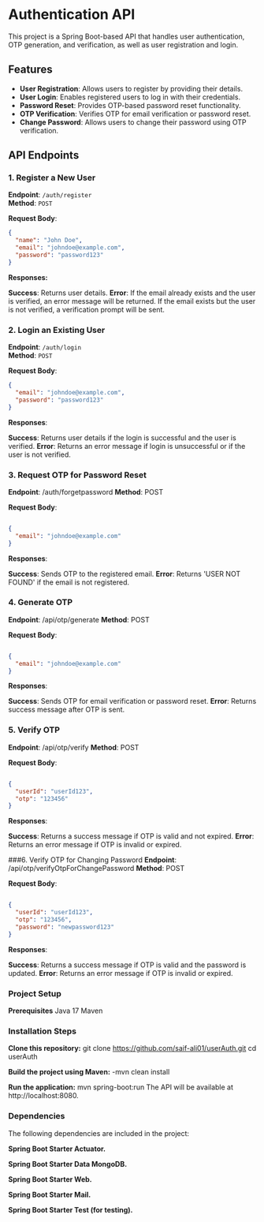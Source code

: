 # Authentication API

This project is a Spring Boot-based API that handles user authentication, OTP generation, and verification, as well as user registration and login.

## Features

- **User Registration**: Allows users to register by providing their details.
- **User Login**: Enables registered users to log in with their credentials.
- **Password Reset**: Provides OTP-based password reset functionality.
- **OTP Verification**: Verifies OTP for email verification or password reset.
- **Change Password**: Allows users to change their password using OTP verification.

## API Endpoints

### 1. Register a New User
**Endpoint**: `/auth/register`  
**Method**: `POST`

**Request Body**:
```json
{
  "name": "John Doe",
  "email": "johndoe@example.com",
  "password": "password123"
}
```
**Responses:**

**Success**: Returns user details.
**Error**:
If the email already exists and the user is verified, an error message will be returned.
If the email exists but the user is not verified, a verification prompt will be sent.

### 2. Login an Existing User
**Endpoint**: `/auth/login`  
**Method**: `POST`

**Request Body**:
```json
{
  "email": "johndoe@example.com",
  "password": "password123"
}
```
**Responses**:

**Success**: Returns user details if the login is successful and the user is verified.
**Error**: Returns an error message if login is unsuccessful or if the user is not verified.

### 3. Request OTP for Password Reset
**Endpoint**: /auth/forgetpassword
**Method**: POST

**Request Body**:

```json

{
  "email": "johndoe@example.com"
}
```
**Responses**:

**Success**: Sends OTP to the registered email.
**Error**: Returns 'USER NOT FOUND' if the email is not registered.

### 4. Generate OTP
**Endpoint**: /api/otp/generate
**Method**: POST

**Request Body**:

```json

{
  "email": "johndoe@example.com"
}
```
**Responses**:

**Success**: Sends OTP for email verification or password reset.
**Error**: Returns success message after OTP is sent.

### 5. Verify OTP
**Endpoint**: /api/otp/verify
**Method**: POST

**Request Body**:

```json

{
  "userId": "userId123",
  "otp": "123456"
}
```
**Responses**:

**Success**: Returns a success message if OTP is valid and not expired.
**Error**: Returns an error message if OTP is invalid or expired.

###6. Verify OTP for Changing Password
**Endpoint**: /api/otp/verifyOtpForChangePassword
**Method**: POST

**Request Body**:

```json

{
  "userId": "userId123",
  "otp": "123456",
  "password": "newpassword123"
}
```
**Responses**:

**Success**: Returns a success message if OTP is valid and the password is updated.
**Error**: Returns an error message if OTP is invalid or expired.

### Project Setup
**Prerequisites**
Java 17
Maven
### Installation Steps
**Clone this repository:**
git clone https://github.com/saif-ali01/userAuth.git
cd userAuth

**Build the project using Maven:**
-mvn clean install

**Run the application:**
mvn spring-boot:run
The API will be available at http://localhost:8080.

### Dependencies
The following dependencies are included in the project:

**Spring Boot Starter Actuator.**

**Spring Boot Starter Data MongoDB.**

**Spring Boot Starter Web.**

**Spring Boot Starter Mail.**

**Spring Boot Starter Test (for testing).**

